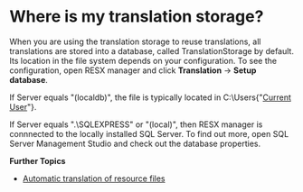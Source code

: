 # Where is my translation storage?
When you are using the translation storage to reuse translations, all translations are stored into a database, called TranslationStorage by default. Its location in the file system depends on your configuration. To see the configuration, open RESX manager and click **Translation** -> **Setup database**.

If Server equals "(localdb)", the file is typically located in C:\Users\{"[Current User](Current-User)"}\. 

If Server equals ".\SQLEXPRESS" or "(local)", then RESX manager is connnected to the locally installed SQL Server. To find out more, open SQL Server Management Studio and check out the database properties.

**Further Topics**
* [Automatic translation of resource files](AutomaticTranslation.md)
